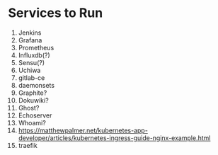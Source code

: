 # Services to Run

1. Jenkins
2. Grafana
3. Prometheus
4. Influxdb(?)
5. Sensu(?)
6. Uchiwa
7. gitlab-ce
8. daemonsets
9. Graphite?
10. Dokuwiki?
11. Ghost?
12. Echoserver
13. Whoami?
14. https://matthewpalmer.net/kubernetes-app-developer/articles/kubernetes-ingress-guide-nginx-example.html
15. traefik

